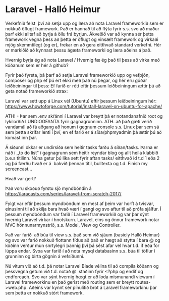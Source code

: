 # Laravel - Halló Heimur

Verkefnið felst  því að setja upp og læra að nota Laravel frameworkið sem er nokkuð öflugt framework. Það er hannað til að flýta fyrir s.s. svo að maður þarf ekki alltaf að byrja á öllu frá byrjun. Ákveðið var að kynna sér þetta framework vegna þess að þetta er öflugt og vinsælt framework og virkaði mjög skemmtilegt (og er), frekar en að gera eitthvað standard verkefni. Hér er markiðið að kynnast þessu ágæta frameworki og læra aðeins á það.

Hvernig byrja ég að nota Laravel / Hvernig fæ ég það til þess að virka með kóðanum sem er hér á github?

Fyrir það fyrsta, þá þarf að setja Laravel frameworkið upp og vefþjón, composer og php ef þú ert ekki með það nú þegar, og hér eru góðar leiðbeiningar til þess:
Ef farið er rétt eftir þessum leiðbeiningum ættir þú að geta notað frameworkið strax:

Laravel var sett upp á Linux vél (Ubuntu) eftir þessum leiðbeiningum hér: https://www.howtoforge.com/tutorial/install-laravel-on-ubuntu-for-apache/

ATH! - Þar sem .env skŕánni í Laravel var breytt þá er notandanafnið root og lykilorðið LUNDIOGFANTA fyrir gagnagrunninn. ATH. að það gæti verið vandamál að fá aðgang að honum í gegnum console s.s. Linux þar sem sá sem þetta skrifar lenti í því, en ef farið er á síða/phpmyadmin þá ættir þú að komast inn þar.

Á síðunni okkar er undirsíða sem heitir tasks farðu á síðan/tasks. Þarna er náð í ,,to do list" í gagnagrunn sem heitir reyndar blog og allt heila klabbið þ.e.s titilinn. Núna getur þú líka sett fyrir aftan tasks/ eitthvað id t.d 1 eða 2 og þá færðu hvað er á  bakvið þennan titil, bulltexta og t.d. Finish my screencast...

Hvað var gert?

Það voru skoðuð fyrstu sjö myndböndin á https://laracasts.com/series/laravel-from-scratch-2017/

Fylgt var eftir þessum myndböndum en mest af þeim var horft á tvisvar, einusinni til að skilja bara hvað væri í gangi og svo aftur til að prófa sjálfur. Í þessum myndböndum var farið í Laravel frameworkið og var þar sýnt hvernig Laravel virkar í hnotskurn. Laravel, eins og önnur framework notar MVC hönnunarmynstrið, s.s. Model, View og Controller. 

Það var farið  að búa til view s.s. það sem við sjáum (basicly Halló Heimur) og svo var farið nokkuð flottann fídus að það er hægt að stytta <?php ?> í bara @ og kóðinn verður mun snrtylegri þannig því þá sést afar vel hvar t.d. if eða for lúppa endar. Svoa var farið í að nota mysql databasinn s.s. búa til töflur í grunninn og birta gögnin á vefsíðunni.

Nú vitum við að t.d. þá notar Laravel Blade vélina til að compila kóðann og þessvegna getum við t.d. notað @  staðinn fyrir <?php og endif og endforeach. Svo var sýnt hvernig hægt er að loda mismunandi viewum í Laravel frameworkinu en það gerist með routing sem er breytt routes->web.php. Aðeins var kynnt sér pínulítið brot á Laravel frameworkinu þar sem þetta er nokkuð stórt framework.
